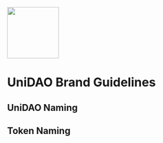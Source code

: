 <img src="https://github.com/Guru-Collective/Whitepaper/raw/master/images/logo_text.png" width="120">

# UniDAO Brand Guidelines

## UniDAO Naming

## Token Naming

